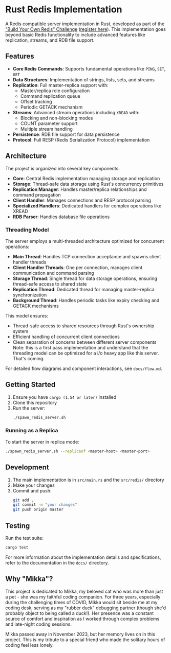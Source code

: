 # Rust Redis Implementation

A Redis compatible server implementation in Rust, developed as part of the ["Build Your Own Redis" Challenge](https://codecrafters.io/challenges/redis) ([register here](https://app.codecrafters.io/r/energetic-camel-584480)). This implementation goes beyond basic Redis functionality to include advanced features like replication, streams, and RDB file support.

## Features

- **Core Redis Commands**: Supports fundamental operations like `PING`, `SET`, `GET`
- **Data Structures**: Implementation of strings, lists, sets, and streams
- **Replication**: Full master-replica support with:
  - Master/replica role configuration
  - Command replication queue
  - Offset tracking
  - Periodic GETACK mechanism
- **Streams**: Advanced stream operations including `XREAD` with:
  - Blocking and non-blocking modes
  - COUNT parameter support
  - Multiple stream handling
- **Persistence**: RDB file support for data persistence
- **Protocol**: Full RESP (Redis Serialization Protocol) implementation

## Architecture

The project is organized into several key components:

- **Core**: Central Redis implementation managing storage and replication
- **Storage**: Thread-safe data storage using Rust's concurrency primitives
- **Replication Manager**: Handles master/replica relationships and command propagation
- **Client Handler**: Manages connections and RESP protocol parsing
- **Specialized Handlers**: Dedicated handlers for complex operations like XREAD
- **RDB Parser**: Handles database file operations

### Threading Model

The server employs a multi-threaded architecture optimized for concurrent operations:

- **Main Thread**: Handles TCP connection acceptance and spawns client handler threads
- **Client Handler Threads**: One per connection, manages client communication and command parsing
- **Storage Thread**: Single thread for data storage operations, ensuring thread-safe access to shared state
- **Replication Thread**: Dedicated thread for managing master-replica synchronization
- **Background Thread**: Handles periodic tasks like expiry checking and GETACK mechanisms

This model ensures:
- Thread-safe access to shared resources through Rust's ownership system
- Efficient handling of concurrent client connections
- Clean separation of concerns between different server components
Note: this is a first pass implementation and understand that the threading model can be optimized for a i/o heavy app like this server. That's coming.

For detailed flow diagrams and component interactions, see `docs/flow.md`.

## Getting Started

1. Ensure you have `cargo (1.54 or later)` installed
2. Clone this repository
3. Run the server:
   ```sh
   ./spawn_redis_server.sh
   ```

### Running as a Replica

To start the server in replica mode:
```sh
./spawn_redis_server.sh --replicaof <master-host> <master-port>
```

## Development

1. The main implementation is in `src/main.rs` and the `src/redis/` directory
2. Make your changes
3. Commit and push:
   ```sh
   git add .
   git commit -m "your changes"
   git push origin master
   ```

## Testing

Run the test suite:
```sh
cargo test
```

For more information about the implementation details and specifications, refer to the documentation in the `docs/` directory.

## Why "Mikka"?

This project is dedicated to Mikka, my beloved cat who was more than just a pet - she was my faithful coding companion. For three years, especially during the challenging times of COVID, Mikka would sit beside me at my coding desk, serving as my "rubber duck" debugging partner (though she'd probably object to being called a duck!). Her presence was a constant source of comfort and inspiration as I worked through complex problems and late-night coding sessions.

Mikka passed away in November 2023, but her memory lives on in this project.  This is my tribute to a special friend who made the solitary hours of coding feel less lonely.